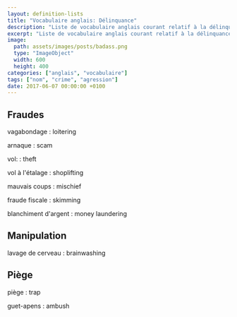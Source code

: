 ```yaml
---
layout: definition-lists
title: "Vocabulaire anglais: Délinquance"
description: "Liste de vocabulaire anglais courant relatif à la délinquance."
excerpt: "Liste de vocabulaire anglais courant relatif à la délinquance."
image:
  path: assets/images/posts/badass.png
  type: "ImageObject"
  width: 600
  height: 400
categories: ["anglais", "vocabulaire"]
tags: ["nom", "crime", "agression"]
date: 2017-06-07 00:00:00 +0100
---
```


## Fraudes

vagabondage
: loitering

arnaque
: scam

vol:
: theft

vol à l'étalage
: shoplifting

mauvais coups
: mischief

fraude fiscale
: skimming

blanchiment d'argent
: money laundering


## Manipulation

lavage de cerveau
: brainwashing


## Piège

piège
: trap

guet-apens
: ambush
